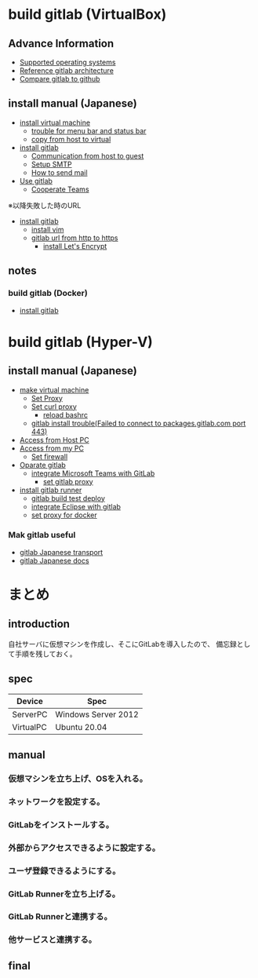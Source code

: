 # build gitlab (VirtualBox)

## Advance Information
- [Supported operating systems](https://docs.gitlab.com/ee/administration/package_information/supported_os.html)
- [Reference gitlab architecture](https://docs.gitlab.com/ee/administration/reference_architectures/1k_users.html)
- [Compare gitlab to github](https://www.gitlab.jp/devops-tools/github-vs-gitlab.html)

## install manual (Japanese)
- [install virtual machine](https://qiita.com/HirMtsd/items/225c20b77a7cd5194834)
  - [trouble for menu bar and status bar](https://qiita.com/baggio/items/ec7ab5e4bac774c11686)
  - [copy from host to virtual](https://onoredekaiketsu.com/copy-and-paste-with-virtualbox/)
- [install gitlab](https://www.gitlab.jp/install/#ubuntu)
  - [Communication from host to guest](https://qiita.com/zaburo/items/e446f8655a7a28a93d58)
  - [Setup SMTP](https://docs.gitlab.com/omnibus/settings/smtp.html)
  - [How to send mail](http://x68000.q-e-d.net/~68user/unix/pickup?sendmail)
- [Use gitlab](https://tracpath.com/works/development/learn-gitlab-tutorial-for-beginners/#:~:text=%E3%83%AC%E3%83%83%E3%82%B9%E3%83%B3%EF%BC%92%EF%BC%8E%E7%99%BB%E9%8C%B2%E3%81%A8%E6%9C%80%E5%88%9D%E3%81%AE%E3%83%97%E3%83%AD%E3%82%B8%E3%82%A7%E3%82%AF%E3%83%88%E4%BD%9C%E6%88%90%201%20%E3%81%BE%E3%81%9A%E3%80%81GitLab%E3%81%AE%E7%99%BB%E9%8C%B2%E3%83%9A%E3%83%BC%E3%82%B8%E3%81%AB%E3%82%A2%E3%82%AF%E3%82%BB%E3%82%B9%E3%81%97%E3%81%BE%E3%81%99%E3%80%82...%202%20%E5%BF%85%E8%A6%81%E3%81%AA%E6%83%85%E5%A0%B1%E3%82%92%E5%85%A5%E5%8A%9B%E3%81%97%E3%81%A6%E3%81%84%E3%81%8D%E3%81%BE%E3%81%99%E3%80%82...%203%20%E5%85%A5%E5%8A%9B%E3%81%97%E3%81%9F%E3%82%89%E3%80%8CRegister%E3%80%8D%E3%82%92%E6%8A%BC%E3%81%97%E3%81%A6%E3%81%8F%E3%81%A0%E3%81%95%E3%81%84%E3%80%82...%204,...%209%20%E3%83%88%E3%83%83%E3%83%97%E3%83%9A%E3%83%BC%E3%82%B8%E3%81%AB%E6%88%BB%E3%82%8B%E3%81%A8%E3%80%81%E3%83%A1%E3%83%8B%E3%83%A5%E3%83%BC%E3%83%90%E3%83%BC%E3%81%8C%E6%97%A5%E6%9C%AC%E8%AA%9E%E5%8C%96%E3%81%95%E3%82%8C%E3%81%A6%E3%81%84%E3%82%8B%E3%81%A8%E6%80%9D%E3%81%84%20...%2010%20%E3%81%A7%E3%81%AF%E3%80%81%E5%BC%95%E3%81%8D%E7%B6%9A%E3%81%8D%E3%83%97%E3%83%AD%E3%82%B8%E3%82%A7%E3%82%AF%E3%83%88%E3%81%AE%E4%BD%9C%E6%88%90%E3%81%AB%E7%A7%BB%E3%81%A3%E3%81%A6%E3%81%84%E3%81%8D%E3%81%BE%E3%81%99%E3%80%82...%20%E3%81%9D%E3%81%AE%E4%BB%96%E3%81%AE%E3%82%A2%E3%82%A4%E3%83%86%E3%83%A0...%20)
  - [Cooperate Teams](https://zenn.dev/fijii_rin/articles/fda30f4ae04f42)

※以降失敗した時のURL
- [install gitlab](https://tutorialcrawler.com/ubuntu-debian/ubuntu-20-04%e3%81%abgitlab%e3%82%92%e3%82%a4%e3%83%b3%e3%82%b9%e3%83%88%e3%83%bc%e3%83%ab%e3%81%97%e3%81%a6%e6%a7%8b%e6%88%90%e3%81%99%e3%82%8b%e6%96%b9%e6%b3%95/)
  - [install vim](https://qiita.com/tommy_g/items/3ad4b26ccb4893f2760e)
  - [gitlab url from http to https](https://qiita.com/yuuAn/items/09a434d3f6cffa31101e#fn2)
    - [install Let's Encrypt](https://qiita.com/daiki44/items/a3616390f277722b97e0)


## notes
### build gitlab (Docker)
- [install gitlab](https://qiita.com/ryuichi1208/items/1c08523b0ef34d05026f)

# build gitlab (Hyper-V)
## install manual (Japanese)
- [make virtual machine](https://mat0401.info/blog/hyperv-ubuntuserver/)
  - [Set Proxy](https://qiita.com/daichi-ishida/items/b77c151067427806ede5)
  - [Set curl proxy](https://qiita.com/tkj/items/c6dad4efc0dff4fecd93)
    - [reload bashrc](https://www.itmedia.co.jp/help/tips/linux/l0450.html)
  - [gitlab install trouble(Failed to connect to packages.gitlab.com port 443)](https://forum.gitlab.com/t/problem-installing-latest-version-on-ubuntu-20-04/43621/6)
- [Access from Host PC](https://qiita.com/takiru/items/97215e52d8a9525f76c7)
- [Access from my PC](https://kagasu.hatenablog.com/entry/2018/01/29/184205)
  - [Set firewall](https://knowledge.support.sony.jp/electronics/support/articles/S1206270039326) 
- [Oparate gitlab](https://qiita.com/mikoski01/items/7a7795a8a1e98d9ba6d9)
  - [integrate Microsoft Teams with GitLab](https://docs.gitlab.com/ee/user/project/integrations/microsoft_teams.html)
    - [set gitlab proxy](https://qiita.com/nmatayoshi/items/533a93a5d97de18c9e5a)
- [install gitlab runner](https://qiita.com/sky_jokerxx/items/2a264a0194a5cbc7bd12)
  - [gitlab build test deploy](https://qiita.com/bremen/items/f47f383b9931a840a25c)
  - [integrate Eclipse with gitlab](https://qiita.com/neruneruo/items/eefc650ede2bb5efff87)
  - [set proxy for docker](https://qiita.com/Takahiro-Suzuki/items/ceecceb3b7e7f7a49e92)
### Mak gitlab useful
- [gitlab Japanese transport](https://getech-lab.toniemon.com/gitlab-japanese-setting/)
- [gitlab Japanese docs](https://gitlab-docs.creationline.com/ee/user/group/roadmap/)

# まとめ
## introduction
自社サーバに仮想マシンを作成し、そこにGitLabを導入したので、
備忘録として手順を残しておく。
## spec
|  Device  |  Spec  |
| ---- | ---- |
|  ServerPC  |  Windows Server 2012  |
|  VirtualPC  |  Ubuntu 20.04  |
## manual
### 仮想マシンを立ち上げ、OSを入れる。
### ネットワークを設定する。
### GitLabをインストールする。
### 外部からアクセスできるように設定する。
### ユーザ登録できるようにする。
### GitLab Runnerを立ち上げる。
### GitLab Runnerと連携する。
### 他サービスと連携する。
## final

